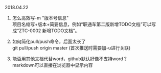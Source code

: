 2018.04.22  

1. 怎么高效写-m "版本号信息"  
	项目名缩写+版本+简要信息，例如“职通车第二版新增TODO文档”可以写成“ZTC-0002 新增TODO文档”。

2. 如何简化pull/push命令，后面太长了  
	git pull/push origin master (首次推送时需要加-u进行关联)

3. 能否用其他文档代替word，github默认好像不支持word？  
	markdown可以直接在浏览器中显示内容